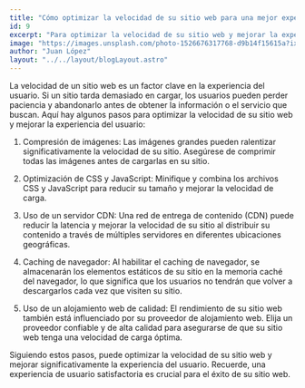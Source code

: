 ```yaml
---
title: "Cómo optimizar la velocidad de su sitio web para una mejor experiencia del usuario."
id: 9
excerpt: "Para optimizar la velocidad de su sitio web y mejorar la experiencia del usuario, comprime imágenes, optimiza CSS y JavaScript, usa un CDN, habilita el caching de navegador y elige un proveedor de alojamiento web confiable. Una velocidad de carga rápida es crucial para retener a los usuarios y garantizar una experiencia de usuario satisfactoria."
image: "https://images.unsplash.com/photo-1526676317768-d9b14f15615a?ixlib=rb-4.0.3&ixid=MnwxMjA3fDB8MHxwaG90by1wYWdlfHx8fGVufDB8fHx8&auto=format&fit=crop&w=687&q=80"
author: "Juan López"
layout: "../../layout/blogLayout.astro"
---
```

La velocidad de un sitio web es un factor clave en la experiencia del usuario. Si un sitio tarda demasiado en cargar, los usuarios pueden perder paciencia y abandonarlo antes de obtener la información o el servicio que buscan. Aquí hay algunos pasos para optimizar la velocidad de su sitio web y mejorar la experiencia del usuario:

1. Compresión de imágenes: Las imágenes grandes pueden ralentizar significativamente la velocidad de su sitio. Asegúrese de comprimir todas las imágenes antes de cargarlas en su sitio.

2. Optimización de CSS y JavaScript: Minifique y combina los archivos CSS y JavaScript para reducir su tamaño y mejorar la velocidad de carga.

3. Uso de un servidor CDN: Una red de entrega de contenido (CDN) puede reducir la latencia y mejorar la velocidad de su sitio al distribuir su contenido a través de múltiples servidores en diferentes ubicaciones geográficas.

4. Caching de navegador: Al habilitar el caching de navegador, se almacenarán los elementos estáticos de su sitio en la memoria caché del navegador, lo que significa que los usuarios no tendrán que volver a descargarlos cada vez que visiten su sitio.

5. Uso de un alojamiento web de calidad: El rendimiento de su sitio web también está influenciado por su proveedor de alojamiento web. Elija un proveedor confiable y de alta calidad para asegurarse de que su sitio web tenga una velocidad de carga óptima.

Siguiendo estos pasos, puede optimizar la velocidad de su sitio web y mejorar significativamente la experiencia del usuario. Recuerde, una experiencia de usuario satisfactoria es crucial para el éxito de su sitio web.